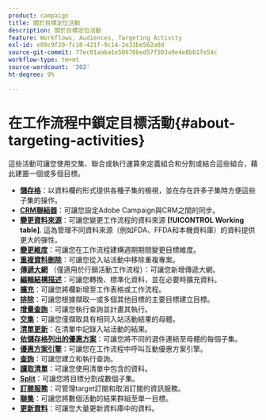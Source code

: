 ```yaml
---
product: campaign
title: 關於目標定位活動
description: 關於目標定位活動
feature: Workflows, Audiences, Targeting Activity
exl-id: e89c9f20-fc10-421f-9c14-2e33be562a8d
source-git-commit: 77ec01aaba1e50676bed57f503a9e4e8bb1fe54c
workflow-type: tm+mt
source-wordcount: '303'
ht-degree: 9%

---
```


# 在工作流程中鎖定目標活動{#about-targeting-activities}

這些活動可讓您使用交集、聯合或執行運算來定義組合和分割或結合這些組合，藉此建置一個或多個目標。

* **[儲存格](cells.md)**：以資料欄的形式提供各種子集的檢視，並在存在許多子集時方便這些子集的操作。
* **[CRM聯結器](crm-connector.md)**：可讓您設定Adobe Campaign與CRM之間的同步。
* **[變更資料來源](change-data-source.md)**：可讓您變更工作流程的資料來源 **[!UICONTROL Working table]**. 這為管理不同資料來源（例如FDA、FFDA和本機資料庫）的資料提供更大的彈性。
* **[變更維度](change-dimension.md)**：可讓您在工作流程建構週期期間變更目標維度。
* **[重複資料刪除](deduplication.md)**：可讓您從入站活動中移除重複專案。
* **[傳遞大網](delivery-outline.md)** （僅適用於行銷活動工作流程）：可讓您新增傳遞大網。
* **[編輯結構描述](edit-schema.md)**：可讓您轉換、標準化資料，並在必要時擴充資料。
* **[擴充](enrichment.md)**：可讓您將欄新增至工作表格或工作流程。
* **[排除](exclusion.md)**：可讓您根據擷取一或多個其他目標的主要目標建立目標。
* **[增量查詢](incremental-query.md)**：可讓您執行查詢並計畫其執行。
* **[交集](intersection.md)**：可讓您僅擷取具有相同入站活動結果的母體。
* **[清單更新](list-update.md)**：在清單中記錄入站活動的結果。
* **[依儲存格列出的優惠方案](offers-by-cell.md)**：可讓您將不同的選件連結至母體的每個子集。
* **[優惠方案引擎](offer-engine.md)**：可讓您在工作流程中呼叫互動優惠方案引擎。
* **[查詢](query.md)**：可讓您建立和執行查詢。
* **[讀取清單](read-list.md)**：可讓您使用清單中包含的資料。
* **[Split](split.md)**：可讓您將目標分割成數個子集。
* **[訂閱服務](subscription-services.md)**：可管理target訂閱和取消訂閱的資訊服務。
* **[聯集](union.md)**：可讓您將數個活動的結果群組至單一目標。
* **[更新資料](update-data.md)**：可讓您大量更新資料庫中的資料。
